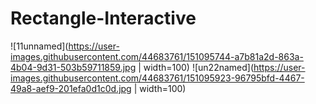 # Rectangle-Interactive
![11unnamed](https://user-images.githubusercontent.com/44683761/151095744-a7b81a2d-863a-4b04-9d31-503b59711859.jpg | width=100)
![un22named](https://user-images.githubusercontent.com/44683761/151095923-96795bfd-4467-49a8-aef9-201efa0d1c0d.jpg | width=100)
